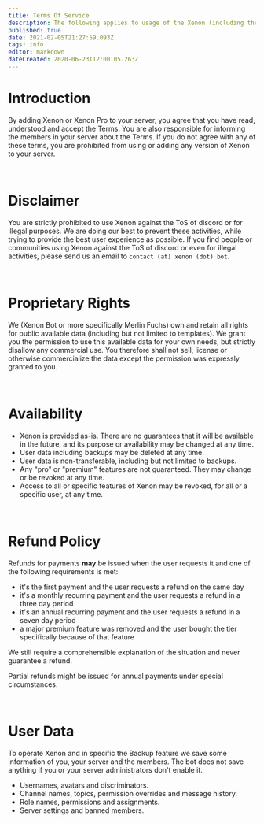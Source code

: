 ```yaml
---
title: Terms Of Service
description: The following applies to usage of the Xenon (including the premium versions) Discord bot: (referred to as "Xenon")
published: true
date: 2021-02-05T21:27:59.093Z
tags: info
editor: markdown
dateCreated: 2020-06-23T12:00:05.263Z
---
```


# Introduction
By adding Xenon or Xenon Pro to your server, you agree that you have read, understood and accept the Terms. You are also responsible for informing the members in your server about the Terms.
If you do not agree with any of these terms, you are prohibited from using or adding any version of Xenon to your server.

<br />

# Disclaimer
You are strictly prohibited to use Xenon against the ToS of discord or for illegal purposes. We are doing our best to prevent these activities, while trying to provide the best user experience as possible. If you find people or communities using Xenon against the ToS of discord or even for illegal activities, please send us an email to `contact (at) xenon (dot) bot`.

<br />

# Proprietary Rights
We (Xenon Bot or more specifically Merlin Fuchs) own and retain all rights for public available data (including but not limited to templates). We grant you the permission to use this available data for your own needs, but strictly disallow any commercial use. You therefore shall not sell, license or otherwise commercialize the data except the permission was expressly granted to you.

<br />

# Availability
- Xenon is provided as-is. There are no guarantees that it will be available in the future, and its purpose or availability may be changed at any time.
- User data including backups may be deleted at any time.
- User data is non-transferable, including but not limited to backups.
- Any "pro" or "premium" features are not guaranteed. They may change or be revoked at any time.
- Access to all or specific features of Xenon may be revoked, for all or a specific user, at any time.

<br />

# Refund Policy
Refunds for payments **may** be issued when the user requests it and one of the following requirements is met:
- it's the first payment and the user requests a refund on the same day
- it's a monthly recurring payment and the user requests a refund in a three day period
- it's an annual recurring payment and the user requests a refund in a seven day period
- a major premium feature was removed and the user bought the tier specifically because of that feature

We still require a comprehensible explanation of the situation and never guarantee a refund.

Partial refunds might be issued for annual payments under special circumstances.

<br />

# User Data

To operate Xenon and in specific the Backup feature we save some information of you, your server and the members. The bot does not save anything if you or your server administrators don't enable it.

- Usernames, avatars and discriminators.
- Channel names, topics, permission overrides and message history.
- Role names, permissions and assignments.
- Server settings and banned members.